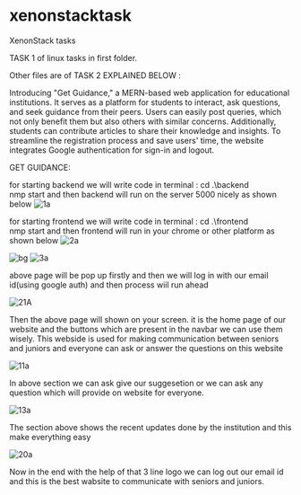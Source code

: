 # xenonstacktask
XenonStack tasks

TASK 1 of linux tasks in first folder.

Other files are of TASK 2 EXPLAINED BELOW :

Introducing "Get Guidance," a MERN-based web application for educational institutions. 
It serves as a platform for students to interact, ask questions, and seek guidance from their peers. 
Users can easily post queries, which not only benefit them but also others with similar concerns. 
Additionally, students can contribute articles to share their knowledge and insights. 
To streamline the registration process and save users' time, the website integrates Google authentication for sign-in and logout.

GET GUIDANCE:

for starting backend we will write code in terminal :
cd .\backend\
nmp start 
and then backend will run on the server 5000 nicely as shown below
![1a](https://github.com/samridhiverma10/XenonStackTasks/assets/135204701/55c1bb53-853c-49f2-9a10-6d7fbb5fff52)

for starting frontend we will write code in terminal :
cd .\frontend\
nmp start 
and then frontend will run in your chrome or other platform as shown below
![2a](https://github.com/samridhiverma10/XenonStackTasks/assets/135204701/8998bcd1-cab7-4bf2-bd8a-afcbebbe8c7e)

![bg](https://github.com/samridhiverma10/get_guidance/assets/135204701/6a980d21-bd29-4a27-af13-184c8d87b39f)
![3a](https://github.com/samridhiverma10/XenonStackTasks/assets/135204701/d696d892-0f5d-466d-ad88-dadcfb9436bb)

above page will be pop up firstly and then we will log in with our email id(using google auth) and then process wiil run ahead

![21A](https://github.com/samridhiverma10/XenonStackTasks/assets/135204701/d3494883-e7bb-4e7d-a4f4-1b6dee6dfdde)

Then the above page will shown on your screen. it is the home page of our website and the buttons which are present in the navbar we can use them wisely. 
This webside is used for making communication between seniors and juniors and everyone can ask or answer the questions on this website

![11a](https://github.com/samridhiverma10/XenonStackTasks/assets/135204701/7a520e71-401a-41c0-8e12-ba05ec3edac5)

In above section we can ask give our suggesetion or we can ask any question which will provide on website for everyone.

![13a](https://github.com/samridhiverma10/XenonStackTasks/assets/135204701/7bfe0a56-0376-481c-831a-b540b450f909)

The section above shows the recent updates done by the institution and this make everything easy

![20a](https://github.com/samridhiverma10/XenonStackTasks/assets/135204701/98e5057d-01a4-4b3e-a790-0ed3820eebac)

Now in the end with the help of that 3 line logo we can log out our email id and this is the best wabsite to communicate with seniors and juniors.
